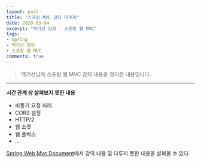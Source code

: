```yaml
---
layout: post 
title: "스프링 MVC 강좌 마무리"
date: 2020-03-04
excerpt: "백기선 강의 - 스프링 웹 MVC"
tags: 
- Spring
- 백기선 강의
- 스프링 웹 MVC
comments: true 
---
```


>백기선님의 스프링 웹 MVC 강의 내용을 정리한 내용입니다.
---

**시간 관계 상 살펴보지 못한 내용**

* 비동기 요청 처리
* CORS 설정
* HTTP/2
* 웹 소켓
* 웹 플럭스
* ...



[Spring Web Mvc Document](https://docs.spring.io/spring/docs/current/spring-framework-reference/web.html)에서 강의 내용 및 다루지 못한 내용을 살펴볼 수 있다.

